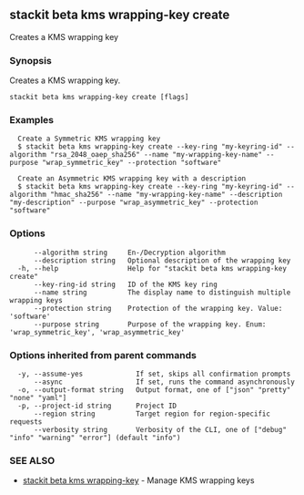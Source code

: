 ## stackit beta kms wrapping-key create

Creates a KMS wrapping key

### Synopsis

Creates a KMS wrapping key.

```
stackit beta kms wrapping-key create [flags]
```

### Examples

```
  Create a Symmetric KMS wrapping key
  $ stackit beta kms wrapping-key create --key-ring "my-keyring-id" --algorithm "rsa_2048_oaep_sha256" --name "my-wrapping-key-name" --purpose "wrap_symmetric_key" --protection "software"

  Create an Asymmetric KMS wrapping key with a description
  $ stackit beta kms wrapping-key create --key-ring "my-keyring-id" --algorithm "hmac_sha256" --name "my-wrapping-key-name" --description "my-description" --purpose "wrap_asymmetric_key" --protection "software"
```

### Options

```
      --algorithm string     En-/Decryption algorithm
      --description string   Optional description of the wrapping key
  -h, --help                 Help for "stackit beta kms wrapping-key create"
      --key-ring-id string   ID of the KMS key ring
      --name string          The display name to distinguish multiple wrapping keys
      --protection string    Protection of the wrapping key. Value: 'software' 
      --purpose string       Purpose of the wrapping key. Enum: 'wrap_symmetric_key', 'wrap_asymmetric_key' 
```

### Options inherited from parent commands

```
  -y, --assume-yes             If set, skips all confirmation prompts
      --async                  If set, runs the command asynchronously
  -o, --output-format string   Output format, one of ["json" "pretty" "none" "yaml"]
  -p, --project-id string      Project ID
      --region string          Target region for region-specific requests
      --verbosity string       Verbosity of the CLI, one of ["debug" "info" "warning" "error"] (default "info")
```

### SEE ALSO

* [stackit beta kms wrapping-key](./stackit_beta_kms_wrapping-key.md)	 - Manage KMS wrapping keys


